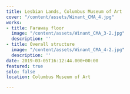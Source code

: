 ```yaml
---
title: Lesbian Lands, Columbus Museum of Art
cover: "/content/assets/Winant_CMA_4.jpg"
works:
- title: Faraway floor
  image: "/content/assets/Winant_CMA_3-2.jpg"
  description: ''
- title: Overall structure
  image: "/content/assets/Winant_CMA_4-2.jpg"
  description: ''
date: 2019-03-05T16:12:44.000+00:00
featured: true
solo: false
location: Columbus Museum of Art

---
```

